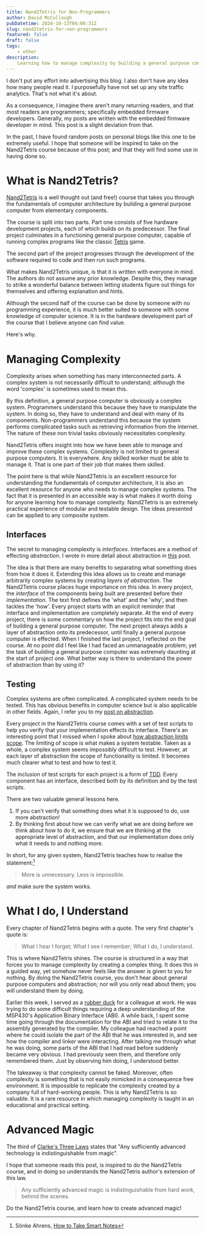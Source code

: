 ```yaml
---
title: Nand2Tetris for Non-Programmers
author: David McCullough
pubDatetime: 2024-10-13T04:06:31Z
slug: nand2tetris-for-non-programmers
featured: false
draft: false
tags:
    - other
description:
    Learning how to manage complexity by building a general purpose computer.
---
```


I don't put any effort into advertising this blog.
I also don't have any idea how many people read it.
I purposefully have not set up any site traffic analytics.
That's not what it's about.

As a consequence, I imagine there aren't many returning readers,
and that most readers are programmers; specifically embedded firmware
developers.
Generally, my posts are written with the embedded firmware developer in mind.
This post is a slight deviation from that.

In the past, I have found random posts on personal blogs like this one to be
extremely useful.
I hope that someone will be inspired to take on the Nand2Tetris course
because of this post; and that they will find some use in having done so.

# What is Nand2Tetris?
[Nand2Tetris](https://www.nand2tetris.org/) is a well thought out (and free!)
course that takes you through the fundamentals of computer architecture by
building a general purpose computer from elementary components.

The course is split into two parts.
Part one consists of five hardware development projects, each of which builds
on its predecessor.
The final project culminates in a functioning general purpose computer, capable
of running complex programs like the classic [Tetris](https://en.wikipedia.org/wiki/Tetris) game.

The second part of the project progresses through the development of the
software required to code and then run such programs.

What makes Nand2Tetris unique, is that it is written with everyone in mind.
The authors do not assume any prior knowledge.
Despite this, they manage to strike a wonderful balance between letting
students figure out things for themselves and offering explanation and hints.

Although the second half of the course can be done by someone with no
programming experience, it is much better suited to someone with some
knowledge of computer science.
It is in the hardware development part of the course that I believe anyone can
find value.

Here's why.

# Managing Complexity
Complexity arises when something has many interconnected parts.
A complex system is not necessarily difficult to understand; although the word
'complex' is sometimes used to mean this.

By this definition, a general purpose computer is obviously a complex system.
Programmers understand this because they have to manipulate the system.
In doing so, they have to understand and deal with many of its components.
Non-programmers understand this because the system performs complicated tasks
such as retrieving information from the internet.
The nature of these non trivial tasks obviously necessitates complexity.

Nand2Tetris offers insight into how we have been able to manage and improve
these complex systems.
Complexity is not limited to general purpose computers.
It is everywhere.
Any skilled worker must be able to manage it.
That is one part of their job that makes them skilled.

The point here is that while Nand2Tetris is an excellent resource for
understanding the fundamentals of computer architecture, it is also an
excellent resource for anyone who needs to manage complex systems.
The fact that it is presented in an accessible way is what makes it worth
doing for anyone learning how to manage complexity.
Nand2Tetris is an extremely practical experience of modular and testable
design.
The ideas presented can be applied to any composite system.

## Interfaces
The secret to managing complexity is _interfaces_.
Interfaces are a method of effecting _abstraction_.
I wrote in more detail about abstraction in [this](https://mcculloughembedded.com/posts/Abstraction%20is%20Everything/) post.

The idea is that there are many benefits to separating what something does from
how it does it.
Extending this idea allows us to create and manage arbitrarily complex
systems by creating _layers of abstraction_.
The Nand2Tetris course places huge importance on this idea.
In every project, the _interface_ of the components being built are presented
before their _implementation_.
The text first defines the 'what' and the 'why', and then tackles the 'how'.
Every project starts with an explicit reminder that interface and
implementation are completely separate.
At the end of every project, there is some commentary on how the project fits
into the end goal of building a general purpose computer.
The next project always adds a layer of abstraction onto its predecessor,
until finally a general purpose computer is effected.
When I finished the last project, I reflected on the course.
At no point did I feel like I had faced an unmanageable problem; yet the task
of building a general purpose computer was extremely daunting at the start of
project one.
What better way is there to understand the power of abstraction than by
using it?


## Testing
Complex systems are often complicated.
A complicated system needs to be tested.
This has obvious benefits in computer science but is also applicable in other
fields.
Again, I refer you to my [post on abstraction](https://mcculloughembedded.com/posts/Abstraction%20is%20Everything/).

Every project in the Nand2Tetris course comes with a set of test scripts to
help you verify that your implementation effects its interface.
There's an interesting point that I missed when I spoke about
[how abstraction limits scope](https://mcculloughembedded.com/posts/Abstraction%20is%20Everything/#abstraction-helps-to-limit-scope).
The limiting of scope is what makes a system testable.
Taken as a whole, a complex system seems impossibly difficult to test.
However, at each layer of abstraction the scope of functionality is limited.
It becomes much clearer what to test and how to test it.

The inclusion of test scripts for each project is a form of [TDD](https://www.agilealliance.org/glossary/tdd/).
Every component has an interface, described both by its definition and by the
test scripts.

There are two valuable general lessons here.
1. If you can't verify that something does what it is supposed to do, use more
   abstraction!
2. By thinking first about how we can verify what we are doing before we think
   about how to do it, we ensure that we are thinking at the appropriate level
   of abstraction, and that our implementation does only what it needs to and
   nothing more.

In short, for any given system, Nand2Tetris teaches how to realise the
statement:[^smart-notes]

>More is unnecessary. Less is impossible.

_and_ make
sure the system works.

# What I do, I Understand
Every chapter of Nand2Tetris begins with a quote.
The very first chapter's quote is:

> What I hear I forget; What I see I remember; What I do, I understand.

This is where Nand2Tetris shines.
The course is structured in a way that forces you to manage complexity by
creating a complex thing.
It does this in a guided way, yet somehow never feels like the answer is
given to you for nothing.
By doing the Nand2Tetris course, you don't hear about general purpose computers
and abstraction; nor will you only read about them; you will understand them by
doing.

Earlier this week, I served as a [rubber duck](https://rubberduckdebugging.com/) for a colleague at work.
He was trying to do some difficult things requiring a deep understanding of the
MSP430's Application Binary Interface (ABI).
A while back, I spent some time going through the documentation for the ABI
and tried to relate it to the assembly generated by the compiler.
My colleague had reached a point where he could isolate the part of the ABI
that he was interested in, and see how the compiler and linker were
interacting.
After talking me through what he was doing, some parts of the ABI that I had
read before suddenly became very obvious.
I had previously seen them, and therefore only remembered them.
Just by observing him doing, I understood better.

The takeaway is that complexity cannot be faked.
Moreover, often complexity is something that is not easily mimicked in a
consequence free environment.
It is impossible to replicate the complexity created by a company full of
hard-working people.
This is why Nand2Tetris is so valuable.
It is a rare resource in which managing complexity is taught in an educational
and practical setting.

# Advanced Magic
The third of [Clarke's Three Laws](https://en.wikipedia.org/wiki/Clarke%27s_three_laws) states that
"Any sufficiently advanced technology is indistinguishable from magic".

I hope that someone reads this post, is inspired to do the Nand2Tetris course,
and in doing so understands the Nand2Tetris author's extension of this law.

>Any sufficiently advanced magic is indistinguishable from hard work, behind
the scenes.

Do the Nand2Tetris course, and learn how to create advanced magic!

[^smart-notes]: Sönke Ahrens, [How to Take Smart Notes](https://www.goodreads.com/book/show/34507927-how-to-take-smart-notes)
